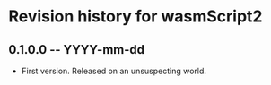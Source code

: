 # Revision history for wasmScript2

## 0.1.0.0 -- YYYY-mm-dd

* First version. Released on an unsuspecting world.
